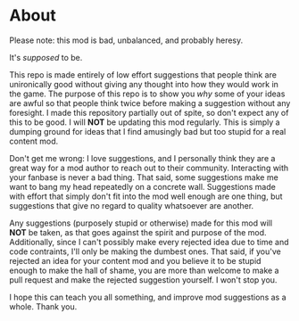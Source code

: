 # About
Please note: this mod is bad, unbalanced, and probably heresy.

It's *supposed* to be.

This repo is made entirely of low effort suggestions that people think are unironically good without giving any thought into how they would work in the game. The purpose of this repo is to show you *why* some of your ideas are awful so that people think twice before making a suggestion without any foresight. I made this repository partially out of spite, so don't expect any of this to be good. I will **NOT** be updating this mod regularly. This is simply a dumping ground for ideas that I find amusingly bad but too stupid for a real content mod.

Don't get me wrong: I love suggestions, and I personally think they are a great way for a mod author to reach out to their community. Interacting with your fanbase is never a bad thing. That said, some suggestions make me want to bang my head repeatedly on a concrete wall. Suggestions made with effort that simply don't fit into the mod well enough are one thing, but suggestions that give no regard to quality whatsoever are another.

Any suggestions (purposely stupid or otherwise) made for this mod will **NOT** be taken, as that goes against the spirit and purpose of the mod. Additionally, since I can't possibly make every rejected idea due to time and code contraints, I'll only be making the dumbest ones. That said, if you've rejected an idea for your content mod and you believe it to be stupid enough to make the hall of shame, you are more than welcome to make a pull request and make the rejected suggestion yourself. I won't stop you.

I hope this can teach you all something, and improve mod suggestions as a whole. Thank you.
